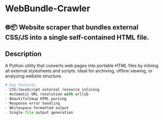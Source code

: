 # WebBundle-Crawler
🌐📦 Website scraper that bundles external CSS/JS into a single self-contained HTML file.
---

## Description  
A Python utility that converts web pages into portable HTML files by inlining all external stylesheets and scripts. Ideal for archiving, offline viewing, or analyzing website structure.

```python
# Key Features
- CSS/JavaScript external resource inlining
- Automatic URL resolution with urllib
- BeautifulSoup HTML parsing
- Response error handling
- Whitespace-formatted output
- Single-file output generation
